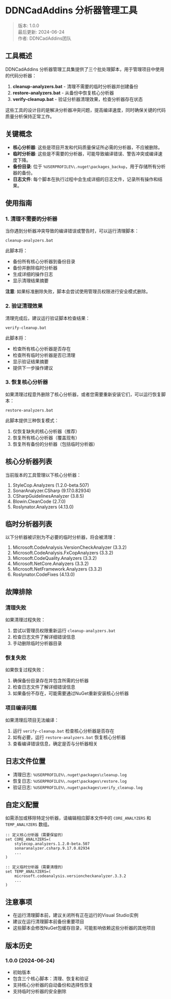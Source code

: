# DDNCadAddins 分析器管理工具

> 版本: 1.0.0  
> 最后更新: 2024-06-24  
> 作者: DDNCadAddins团队

## 工具概述

DDNCadAddins 分析器管理工具集提供了三个批处理脚本，用于管理项目中使用的代码分析器：

1. **cleanup-analyzers.bat** - 清理不需要的临时分析器并创建备份
2. **restore-analyzers.bat** - 从备份中恢复核心分析器
3. **verify-cleanup.bat** - 验证分析器清理效果，检查分析器存在状态

这些工具的设计目的是解决分析器冲突问题，提高编译速度，同时确保关键的代码质量分析保持正常工作。

## 关键概念

- **核心分析器**: 这些是项目开发和代码质量保证所必需的分析器，不应被删除。
- **临时分析器**: 这些是不需要的分析器，可能导致编译错误、警告冲突或编译速度下降。
- **备份目录**: 位于 `%USERPROFILE%\.nuget\packages_backup`，用于存储所有分析器的备份。
- **日志文件**: 每个脚本在执行过程中会生成详细的日志文件，记录所有操作和结果。

## 使用指南

### 1. 清理不需要的分析器

当你遇到分析器冲突导致的编译错误或警告时，可以运行清理脚本：

```
cleanup-analyzers.bat
```

此脚本将：
- 备份所有核心分析器到备份目录
- 备份并删除临时分析器
- 生成详细的操作日志
- 显示清理结果摘要

**注意**: 如果标准删除失败，脚本会尝试使用管理员权限进行安全模式删除。

### 2. 验证清理效果

清理完成后，建议运行验证脚本检查结果：

```
verify-cleanup.bat
```

此脚本将：
- 检查所有核心分析器是否存在
- 检查所有临时分析器是否已清理
- 显示验证结果摘要
- 提供下一步操作建议

### 3. 恢复核心分析器

如果清理过程意外删除了核心分析器，或者您需要重新安装它们，可以运行恢复脚本：

```
restore-analyzers.bat
```

此脚本提供三种恢复模式：
1. 仅恢复缺失的核心分析器（推荐）
2. 恢复所有核心分析器（覆盖现有）
3. 恢复所有备份的分析器（包括临时分析器）

## 核心分析器列表

当前版本的工具管理以下核心分析器：

1. StyleCop.Analyzers (1.2.0-beta.507)
2. SonarAnalyzer.CSharp (9.17.0.82934)
3. CSharpGuidelinesAnalyzer (3.8.5)
4. Blowin.CleanCode (2.7.0)
5. Roslynator.Analyzers (4.13.0)

## 临时分析器列表

以下分析器被识别为不必要的临时分析器，将会被清理：

1. Microsoft.CodeAnalysis.VersionCheckAnalyzer (3.3.2)
2. Microsoft.CodeAnalysis.FxCopAnalyzers (3.3.2)
3. Microsoft.CodeQuality.Analyzers (3.3.2)
4. Microsoft.NetCore.Analyzers (3.3.2)
5. Microsoft.NetFramework.Analyzers (3.3.2)
6. Roslynator.CodeFixes (4.13.0)

## 故障排除

### 清理失败

如果清理过程失败：
1. 尝试以管理员权限重新运行 `cleanup-analyzers.bat`
2. 检查日志文件了解详细错误信息
3. 手动删除临时分析器目录

### 恢复失败

如果恢复过程失败：
1. 确保备份目录存在并包含所需的分析器
2. 检查日志文件了解详细错误信息
3. 如果备份不存在，可能需要通过NuGet重新安装核心分析器

### 项目编译问题

如果清理后项目无法编译：
1. 运行 `verify-cleanup.bat` 检查核心分析器是否存在
2. 如有必要，运行 `restore-analyzers.bat` 恢复核心分析器
3. 查看编译错误信息，确定是否与分析器相关

## 日志文件位置

- 清理日志: `%USERPROFILE%\.nuget\packages\cleanup.log`
- 恢复日志: `%USERPROFILE%\.nuget\packages\restore.log`
- 验证日志: `%USERPROFILE%\.nuget\packages\verify_cleanup.log`

## 自定义配置

如需添加或移除特定分析器，请编辑相应脚本文件中的 `CORE_ANALYZERS` 和 `TEMP_ANALYZERS` 数组。

```batch
:: 定义核心分析器（需要保留的）
set CORE_ANALYZERS=(
    stylecop.analyzers.1.2.0-beta.507
    sonaranalyzer.csharp.9.17.0.82934
    ...
)

:: 定义临时分析器（需要清理的）
set TEMP_ANALYZERS=(
    microsoft.codeanalysis.versioncheckanalyzer.3.3.2
    ...
)
```

## 注意事项

- 在运行清理脚本前，建议关闭所有正在运行的Visual Studio实例
- 建议在运行清理脚本前备份重要项目
- 这些脚本会修改NuGet包缓存目录，可能影响依赖这些分析器的其他项目

## 版本历史

### 1.0.0 (2024-06-24)
- 初始版本
- 包含三个核心脚本：清理、恢复和验证
- 支持核心分析器的自动备份和选择性恢复
- 支持临时分析器的安全删除 